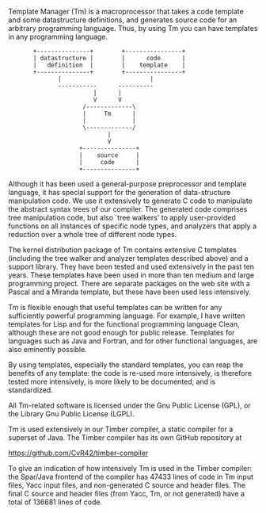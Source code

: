 Template Manager (Tm) is a macroprocessor that takes a code template
and some datastructure definitions, and generates source code for
an arbitrary programming language. Thus, by using Tm you can have
templates in any programming language.

           +---------------+        +----------------+
           | datastructure |        |      code      |
           |   definition  |        |    template    |
           +---------------+        +----------------+
                  |                         |
                  -----------      ----------
                            |      |
                            V      V
                         /-------------\
                         |     Tm      |
                         |             |
                         \-------------/
                                |
                                V
                        +---------------+
                        |    source     |
                        |     code      |
                        +---------------+

Although it has been used a general-purpose preprocessor and template
language, it has special support for the generation of data-structure
manipulation code. We use it extensively to generate C code to manipulate
the abstract syntax trees of our compiler. The generated code comprises
tree manipulation code, but also `tree walkers' to apply user-provided
functions on all instances of specific node types, and analyzers that
apply a reduction over a whole tree of different node types.

The kernel distribution package of Tm contains extensive C templates
(including the tree walker and analyzer templates described above)
and a support library. They have been tested and used extensively in
the past ten years. These templates have been used in more than ten
medium and large programming project.  There are separate packages on
the web site with a Pascal and a Miranda template, but these have been
used less intensively.

Tm is flexible enough that useful templates can be written for any
sufficiently powerful programming language. For example, I have
written templates for Lisp and for the functional programming
language Clean, although these are not good enough for public
release. Templates for languages such as Java and Fortran, and for
other functional languages, are also eminently possible.

By using templates, especially the standard templates, you can reap
the benefits of any template: the code is re-used more intensively, is
therefore tested more intensively, is more likely to be documented, and
is standardized.

All Tm-related software is licensed under the Gnu Public License (GPL), or
the Library Gnu Public License (LGPL).

Tm is used extensively in our Timber compiler, a static compiler for
a superset of Java. The Timber compiler has its own GitHub repository at 

<https://github.com/CvR42/timber-compiler>

To give an indication of how intensively Tm is used in the Timber compiler:
the Spar/Java frontend of the compiler has 47433 lines of code in Tm input
files, Yacc input files, and non-generated C source and header files. The
final C source and header files (from Yacc, Tm, or not generated) have
a total of 136681 lines of code.
